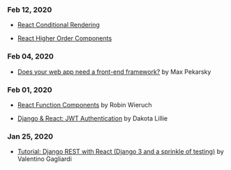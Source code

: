 ### Feb 12, 2020
- [React Conditional Rendering](https://www.robinwieruch.de/conditional-rendering-react)

- [React Higher Order Components](https://www.robinwieruch.de/react-higher-order-components)

### Feb 04, 2020
- [Does your web app need a front-end framework?](https://stackoverflow.blog/2020/02/03/is-it-time-for-a-front-end-framework/) by Max Pekarsky

### Feb 01, 2020
- [React Function Components](https://www.robinwieruch.de/react-function-component) by Robin Wieruch

- [Django & React: JWT Authentication](https://medium.com/@dakota.lillie/django-react-jwt-authentication-5015ee00ef9a) by Dakota Lillie

### Jan 25, 2020
- [Tutorial: Django REST with React (Django 3 and a sprinkle of testing)](https://www.valentinog.com/blog/drf/) by Valentino Gagliardi

